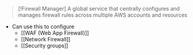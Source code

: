 > [!Firewall Manager]
> A global service that centrally configures and manages firewall rules across multiple AWS accounts and resources

- Can use this to configure
	- [[WAF (Web App Firewall)]]
	- [[Network Firewall]]
	- [[Security groups]]

